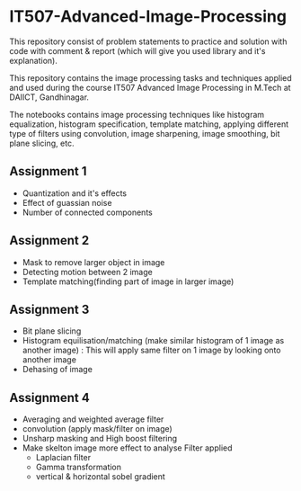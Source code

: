# IT507-Advanced-Image-Processing

This repository consist of problem statements to practice and solution with code with comment & report (which will give you used library and it's explanation).

This repository contains the image processing tasks and techniques applied and used during the course IT507 Advanced Image Processing in M.Tech at DAIICT, Gandhinagar.

The notebooks contains image processing techniques like histogram equalization, histogram specification, template matching, applying different type of filters using convolution, image sharpening, image smoothing, bit plane slicing, etc.


## Assignment 1
- Quantization and it's effects
- Effect of guassian noise
- Number of connected components

## Assignment 2
- Mask to remove larger object in image
- Detecting motion between 2 image
- Template matching(finding part of image in larger image)

## Assignment 3
- Bit plane slicing
- Histogram equilisation/matching (make similar histogram of 1 image as another image) : This will apply same filter on 1 image by looking onto another image
- Dehasing of image

## Assignment 4
- Averaging and weighted average filter 
- convolution (apply mask/filter on image)
- Unsharp masking and High boost filtering
- Make skelton image more effect to analyse 
    Filter applied
    - Laplacian filter
    - Gamma transformation
    - vertical & horizontal sobel gradient

